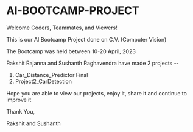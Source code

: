 # AI-BOOTCAMP-PROJECT

Welcome Coders, Teammates, and Viewers!

This is our AI Bootcamp Project done on C.V. (Computer Vision)

The Bootcamp was held between 10-20 April, 2023

Rakshit Rajanna and Sushanth Raghavendra have made 2 projects -- 
1. Car_Distance_Predictor Final
2. Project2_CarDetection

Hope you are able to view our projects, enjoy it, share it and continue to improve it

Thank You,

Rakshit and Sushanth
